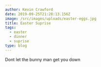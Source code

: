 ```yaml
---
author: Kevin Crawford
date: 2019-09-25T21:28:13.156Z
image: /src/images/uploads/easter-eggs.jpg
title: Easter Suprise
tags:
  - easter
  - dinner
  - suprise
type: blog
---
```


Dont let the bunny man get you down
